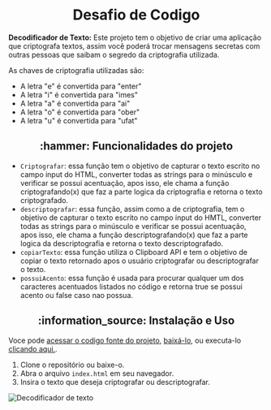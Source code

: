 <h1 align='center'>Desafio de Codigo </h1>
<p><strong>Decodificador de Texto:</strong> Este projeto tem o objetivo de criar uma aplicação que criptografa textos, assim você poderá trocar mensagens secretas com outras pessoas que saibam o segredo da criptografia utilizada.</p>

As chaves de criptografia utilizadas são:

- A letra "e" é convertida para "enter"
- A letra "i" é convertida para "imes"
- A letra "a" é convertida para "ai"
- A letra "o" é convertida para "ober"
- A letra "u" é convertida para "ufat"
  
<h2 align='center'> :hammer: Funcionalidades do projeto</h2>

- `Criptografar`: essa função tem o objetivo de capturar o texto escrito no campo input do HTML, converter todas as strings para o minúsculo e verificar se possui acentuação, apos isso, ele chama a função criptografando(x) que faz a parte logica da criptografia e retorna o texto criptografado.
- `descriptografar`: essa função, assim como a de criptografia, tem o objetivo de capturar o texto escrito no campo input do HMTL, converter todas as strings para o minúsculo e verificar se possui acentuação, apos isso, ele chama a função descriptografando(x) que faz a parte logica da descriptografia e retorna o texto descriptografado.
- `copiarTexto`: essa função utiliza o Clipboard API e tem o objetivo de copiar o texto retornado apos o usuário criptografar ou descriptografar o texto.
- `possuiAcento`: essa função é usada para procurar qualquer um dos caracteres acentuados listados no código e retorna true se possui acento ou false caso nao possua.

<h2 align='center'>:information_source: Instalação e Uso</h2>

<p>Voce pode <a target="_blank" href="https://github.com/LucasMSS98/decodificador_texto.git">acessar o codigo fonte do projeto</a>, <a target="_blank" href="https://github.com/LucasMSS98/decodificador_texto/archive/refs/heads/main.zip">baixá-lo</a>, ou executa-lo <a target="_blank" href="https://decodificador-texto-teal.vercel.app">clicando aqui.</a>.</p>

1. Clone o repositório ou baixe-o.
2. Abra o arquivo `index.html` em seu navegador.
3. Insira o texto que deseja criptografar ou descriptografar.

![Decodificador de texto](https://github.com/user-attachments/assets/5d93d5b6-f9be-443c-b86f-3d96923ba740)
